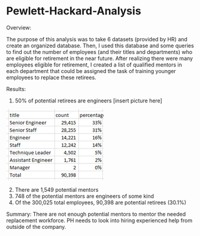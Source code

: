 # Pewlett-Hackard-Analysis

Overview:

  The purpose of this analysis was to take 6 datasets (provided by HR) and create an organized database. Then, I used this database and some queries to find out the number of employees (and their titles and departments) who are eligible for retirement in the near future. After realizing there were many employees eligible for retirement, I created a list of qualified mentors in each department that could be assigned the task of training younger employees to replace these retirees.


Results:

  1) 50% of potential retirees are engineers [insert picture here]
  
  ![retiringtiles](https://github.com/jrg12300/Pewlett-Hackard-Analysis/blob/main/retiring_titles.png)
  
  2) There are 1,549 potential mentors
  3) 748 of the potential mentors are engineers of some kind
  4) Of the 300,025 total employees, 90,398 are potential retirees (30.1%)
 
Summary:
  There are not enough potential mentors to mentor the needed replacement workforce. PH needs to look into hiring experienced help from outside of the company.
